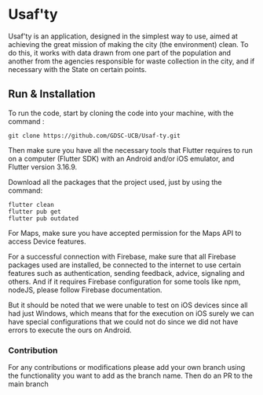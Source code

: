 # Usaf'ty

Usaf'ty is an application, designed in the simplest way to use, aimed at achieving the great mission of making the city (the environment) clean. To do this, it works with data drawn from one part of the population and another from the agencies responsible for waste collection in the city, and if necessary with the State on certain points.

## Run & Installation

To run the code, start by cloning the code into your machine, with the command :

```code
git clone https://github.com/GDSC-UCB/Usaf-ty.git
```

Then make sure you have all the necessary tools that Flutter requires to run on a computer (Flutter SDK) with an Android and/or iOS emulator, and Flutter version 3.16.9.

Download all the packages that the project used, just by using the command:

```code
flutter clean
flutter pub get
flutter pub outdated
```

For Maps, make sure you have accepted permission for the Maps API to access Device features.

For a successful connection with Firebase, make sure that all Firebase packages used are installed, be connected to the internet to use certain features such as authentication, sending feedback, advice, signaling and others. And if it requires Firebase configuration for some tools like npm, nodeJS, please follow Firebase documentation.

But it should be noted that we were unable to test on iOS devices since all had just Windows, which means that for the execution on iOS surely we can have special configurations that we could not do since we did not have errors to execute the ours on Android.

### Contribution
For any contributions or modifications please add your own branch using the functionality you want to add as the branch name.
Then do an PR to the main branch